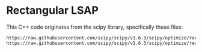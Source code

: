 # Rectangular LSAP
This C++ code originates from the scipy library, specifically these files:
```
https://raw.githubusercontent.com/scipy/scipy/v1.6.3/scipy/optimize/rectangular_lsap/rectangular_lsap.cpp
https://raw.githubusercontent.com/scipy/scipy/v1.6.3/scipy/optimize/rectangular_lsap/rectangular_lsap.h
```